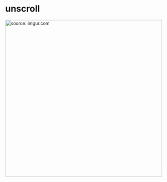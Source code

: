 # unscroll

<a href="https://imgur.com/5zTyC2Y"><img height="500" src="https://i.imgur.com/5zTyC2Y.png" title="source: imgur.com" width="500"/></a>
